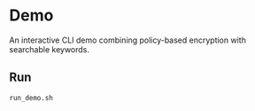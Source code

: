 # Demo

An interactive CLI demo combining policy-based encryption with searchable keywords.

## Run

```bash
run_demo.sh
```
